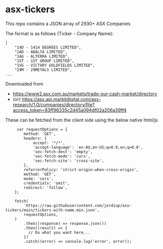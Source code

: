 # asx-tickers

This repo contains a JSON array of 2930+ ASX Companies

The format is as follows (Ticker - Company Name):

```
[
	"14D - 1414 DEGREES LIMITED",
	"1AD - ADALTA LIMITED",
	"1AG - ALTERRA LIMITED",
	"1ST - 1ST GROUP LIMITED",
	"1VG - VICTORY GOLDFIELDS LIMITED",
	"29M - 29METALS LIMITED",
...   
```

Downloaded from 
- https://www2.asx.com.au/markets/trade-our-cash-market/directory
- (or) https://asx.api.markitdigital.com/asx-research/1.0/companies/directory/file?access_token=83ff96335c2d45a094df02a206a39ff4

These can be fetched from the client side using the below native html/js

```
     var requestOptions = {
        method: 'GET',
        headers: {
            accept: '*/*',
            'accept-language': 'en-AU,en-US;q=0.9,en;q=0.8',
            'sec-fetch-dest': 'empty',
            'sec-fetch-mode': 'cors',
            'sec-fetch-site': 'cross-site',
        },
        referrerPolicy: 'strict-origin-when-cross-origin',
        method: 'GET',
        mode: 'cors',
        credentials: 'omit',
        redirect: 'follow',
    };
    
    fetch(
        'https://raw.githubusercontent.com/jordiup/asx-tickers/main/tickers-with-name.min.json',
        requestOptions,
    )
        .then((response) => response.json())
        .then((result) => {
          // Do what you want here...
        })
        .catch((error) => console.log('error', error));
```

